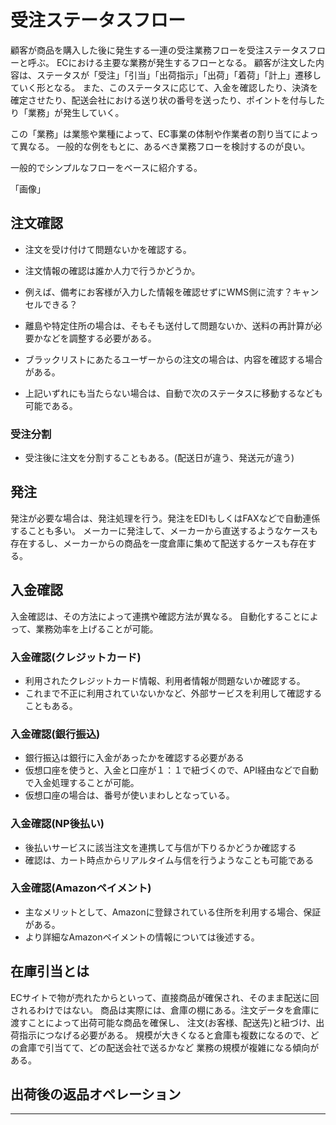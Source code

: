 # 受注ステータスフロー
顧客が商品を購入した後に発生する一連の受注業務フローを受注ステータスフローと呼ぶ。
ECにおける主要な業務が発生するフローとなる。
顧客が注文した内容は、ステータスが「受注」「引当」「出荷指示」「出荷」「着荷」「計上」遷移していく形となる。
また、このステータスに応じて、入金を確認したり、決済を確定させたり、配送会社における送り状の番号を送ったり、ポイントを付与したり「業務」が発生していく。


この「業務」は業態や業種によって、EC事業の体制や作業者の割り当てによって異なる。
一般的な例をもとに、あるべき業務フローを検討するのが良い。

一般的でシンプルなフローをベースに紹介する。


「画像」


## 注文確認
- 注文を受け付けて問題ないかを確認する。
- 注文情報の確認は誰か人力で行うかどうか。
- 例えば、備考にお客様が入力した情報を確認せずにWMS側に流す？キャンセルできる？

- 離島や特定住所の場合は、そもそも送付して問題ないか、送料の再計算が必要かなどを調整する必要がある。
- ブラックリストにあたるユーザーからの注文の場合は、内容を確認する場合がある。
- 上記いずれにも当たらない場合は、自動で次のステータスに移動するなども可能である。

### 受注分割
- 受注後に注文を分割することもある。(配送日が違う、発送元が違う)


## 発注
発注が必要な場合は、発注処理を行う。発注をEDIもしくはFAXなどで自動連係することも多い。
メーカーに発注して、メーカーから直送するようなケースも存在するし、メーカーからの商品を一度倉庫に集めて配送するケースも存在する。


## 入金確認
入金確認は、その方法によって連携や確認方法が異なる。
自動化することによって、業務効率を上げることが可能。

### 入金確認(クレジットカード)
- 利用されたクレジットカード情報、利用者情報が問題ないか確認する。
- これまで不正に利用されていないかなど、外部サービスを利用して確認することもある。

### 入金確認(銀行振込)
- 銀行振込は銀行に入金があったかを確認する必要がある
- 仮想口座を使うと、入金と口座が１：１で紐づくので、API経由などで自動で入金処理することが可能。
- 仮想口座の場合は、番号が使いまわしとなっている。

### 入金確認(NP後払い)
- 後払いサービスに該当注文を連携して与信が下りるかどうか確認する
- 確認は、カート時点からリアルタイム与信を行うようなことも可能である

### 入金確認(Amazonペイメント)

- 主なメリットとして、Amazonに登録されている住所を利用する場合、保証がある。
- より詳細なAmazonペイメントの情報については後述する。


## 在庫引当とは
ECサイトで物が売れたからといって、直接商品が確保され、そのまま配送に回されるわけではない。
商品は実際には、倉庫の棚にある。注文データを倉庫に渡すことによって出荷可能な商品を確保し、
注文(お客様、配送先)と紐づけ、出荷指示につなげる必要がある。
規模が大きくなると倉庫も複数になるので、どの倉庫で引当てて、どの配送会社で送るかなど
業務の規模が複雑になる傾向がある。

## 出荷後の返品オペレーション


*** 
